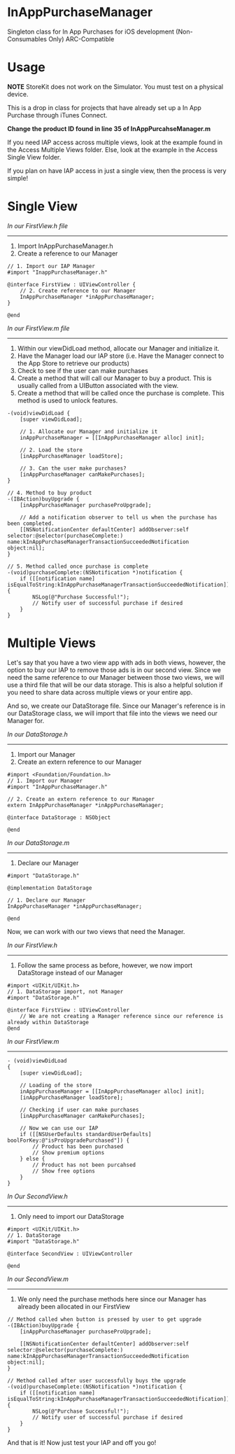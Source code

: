 InAppPurchaseManager
====================

Singleton class for In App Purchases for iOS development (Non-Consumables Only) ARC-Compatible

Usage
=====

**NOTE** StoreKit does not work on the Simulator. You must test on a physical device.

This is a drop in class for projects that have already set up a In App Purchase through iTunes Connect.

**Change the product ID found in line 35 of InAppPurcahseManager.m**

If you need IAP access across multiple views, look at the example found in the Access Multiple Views folder.  Else, look at the example in the Access Single View folder.

If you plan on have IAP access in just a single view, then the process is very simple!

Single View
===========

*In our FirstView.h file*
- - -
1. Import InAppPurchaseManager.h
2. Create a reference to our Manager

```
// 1. Import our IAP Manager
#import "InappPurchaseManager.h"

@interface FirstView : UIViewController {
    // 2. Create reference to our Manager
    InAppPurchaseManager *inAppPurchaseManager;
}

@end
```

*In our FirstView.m file*
- - -
1. Within our viewDidLoad method, allocate our Manager and initialize it.
2. Have the Manager load our IAP store (i.e. Have the Manager connect to the App Store to retrieve our products)
3. Check to see if the user can make purchases
4. Create a method that will call our Manager to buy a product. This is usually called from a UIButton associated with the view.
5. Create a method that will be called once the purchase is complete. This method is used to unlock features.

```
-(void)viewDidLoad {
    [super viewDidLoad];
    
    // 1. Allocate our Manager and initialize it
    inAppPurchaseManager = [[InAppPurchaseManager alloc] init];
    
    // 2. Load the store
    [inAppPurchaseManager loadStore];
    
    // 3. Can the user make purchases?
    [inAppPurchaseManager canMakePurchases];
}

// 4. Method to buy product
-(IBAction)buyUpgrade {
    [inAppPurchaseManager purchaseProUpgrade];
    
    // Add a notification observer to tell us when the purchase has been completed.
    [[NSNotificationCenter defaultCenter] addObserver:self selector:@selector(purchaseComplete:) name:kInAppPurchaseManagerTransactionSucceededNotification object:nil];
}

// 5. Method called once purchase is complete
-(void)purchaseComplete:(NSNotification *)notification {
    if ([[notification name] isEqualToString:kInAppPurchaseManagerTransactionSucceededNotification]) {
        NSLog(@"Purchase Successful!");
        // Notify user of successful purchase if desired
    }
}
```

Multiple Views
==============

Let's say that you have a two view app with ads in both views, however, the option to buy our IAP to remove those ads is in our second view.  Since we need the same reference to our Manager between those two views, we will use a third file that will be our data storage.  This is also a helpful solution if you need to share data across multiple views or your entire app.

And so, we create our DataStorage file. Since our Manager's reference is in our DataStorage class, we will import that file into the views we need our Manager for.

*In our DataStorage.h*
- - -
1. Import our Manager
2. Create an extern reference to our Manager

```
#import <Foundation/Foundation.h>
// 1. Import our Manager
#import "InAppPurchaseManager.h"

// 2. Create an extern reference to our Manager
extern InAppPurchaseManager *inAppPurchaseManager;

@interface DataStorage : NSObject

@end
```

*In our DataStorage.m*
- - -
1. Declare our Manager

```
#import "DataStorage.h"

@implementation DataStorage

// 1. Declare our Manager
InAppPurchaseManager *inAppPurchaseManager;

@end
```

Now, we can work with our two views that need the Manager.

*In our FirstView.h*
- - -
1. Follow the same process as before, however, we now import DataStorage instead of our Manager

```
#import <UIKit/UIKit.h>
// 1. DataStorage import, not Manager
#import "DataStorage.h"

@interface FirstView : UIViewController
    // We are not creating a Manager reference since our reference is already within DataStorage
@end
```

*In our FirstView.m*
- - -

```
- (void)viewDidLoad
{
    [super viewDidLoad];
    
    // Loading of the store
    inAppPurchaseManager = [[InAppPurchaseManager alloc] init];
    [inAppPurchaseManager loadStore];
    
    // Checking if user can make purchases
    [inAppPurchaseManager canMakePurchases];
    
    // Now we can use our IAP
    if ([[NSUserDefaults standardUserDefaults] boolForKey:@"isProUpgradePurchased"]) {
        // Product has been purchased
        // Show premium options
    } else {
        // Product has not been purcahsed
        // Show free options
    }
}
```

*In Our SecondView.h*
- - -
1. Only need to import our DataStorage

```
#import <UIKit/UIKit.h>
// 1. DataStorage
#import "DataStorage.h"

@interface SecondView : UIViewController

@end
```

*In our SecondView.m*
- - -
1. We only need the purchase methods here since our Manager has already been allocated in our FirstView

```
// Method called when button is pressed by user to get upgrade
-(IBAction)buyUpgrade {
    [inAppPurchaseManager purchaseProUpgrade];
    
    [[NSNotificationCenter defaultCenter] addObserver:self selector:@selector(purchaseComplete:) name:kInAppPurchaseManagerTransactionSucceededNotification object:nil];
}

// Method called after user successfully buys the upgrade
-(void)purchaseComplete:(NSNotification *)notification {
    if ([[notification name] isEqualToString:kInAppPurchaseManagerTransactionSucceededNotification]) {
        NSLog(@"Purchase Successful!");
        // Notify user of successful purchase if desired
    }
}
```

And that is it! Now just test your IAP and off you go!
